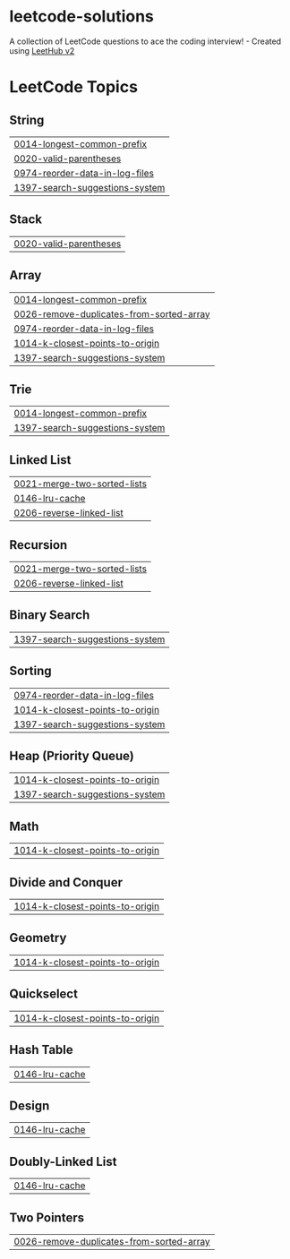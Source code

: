 # leetcode-solutions
A collection of LeetCode questions to ace the coding interview! - Created using [LeetHub v2](https://github.com/arunbhardwaj/LeetHub-2.0)

<!---LeetCode Topics Start-->
# LeetCode Topics
## String
|  |
| ------- |
| [0014-longest-common-prefix](https://github.com/jignesh1001/leetcode-solutions/tree/master/0014-longest-common-prefix) |
| [0020-valid-parentheses](https://github.com/jignesh1001/leetcode-solutions/tree/master/0020-valid-parentheses) |
| [0974-reorder-data-in-log-files](https://github.com/jignesh1001/leetcode-solutions/tree/master/0974-reorder-data-in-log-files) |
| [1397-search-suggestions-system](https://github.com/jignesh1001/leetcode-solutions/tree/master/1397-search-suggestions-system) |
## Stack
|  |
| ------- |
| [0020-valid-parentheses](https://github.com/jignesh1001/leetcode-solutions/tree/master/0020-valid-parentheses) |
## Array
|  |
| ------- |
| [0014-longest-common-prefix](https://github.com/jignesh1001/leetcode-solutions/tree/master/0014-longest-common-prefix) |
| [0026-remove-duplicates-from-sorted-array](https://github.com/jignesh1001/leetcode-solutions/tree/master/0026-remove-duplicates-from-sorted-array) |
| [0974-reorder-data-in-log-files](https://github.com/jignesh1001/leetcode-solutions/tree/master/0974-reorder-data-in-log-files) |
| [1014-k-closest-points-to-origin](https://github.com/jignesh1001/leetcode-solutions/tree/master/1014-k-closest-points-to-origin) |
| [1397-search-suggestions-system](https://github.com/jignesh1001/leetcode-solutions/tree/master/1397-search-suggestions-system) |
## Trie
|  |
| ------- |
| [0014-longest-common-prefix](https://github.com/jignesh1001/leetcode-solutions/tree/master/0014-longest-common-prefix) |
| [1397-search-suggestions-system](https://github.com/jignesh1001/leetcode-solutions/tree/master/1397-search-suggestions-system) |
## Linked List
|  |
| ------- |
| [0021-merge-two-sorted-lists](https://github.com/jignesh1001/leetcode-solutions/tree/master/0021-merge-two-sorted-lists) |
| [0146-lru-cache](https://github.com/jignesh1001/leetcode-solutions/tree/master/0146-lru-cache) |
| [0206-reverse-linked-list](https://github.com/jignesh1001/leetcode-solutions/tree/master/0206-reverse-linked-list) |
## Recursion
|  |
| ------- |
| [0021-merge-two-sorted-lists](https://github.com/jignesh1001/leetcode-solutions/tree/master/0021-merge-two-sorted-lists) |
| [0206-reverse-linked-list](https://github.com/jignesh1001/leetcode-solutions/tree/master/0206-reverse-linked-list) |
## Binary Search
|  |
| ------- |
| [1397-search-suggestions-system](https://github.com/jignesh1001/leetcode-solutions/tree/master/1397-search-suggestions-system) |
## Sorting
|  |
| ------- |
| [0974-reorder-data-in-log-files](https://github.com/jignesh1001/leetcode-solutions/tree/master/0974-reorder-data-in-log-files) |
| [1014-k-closest-points-to-origin](https://github.com/jignesh1001/leetcode-solutions/tree/master/1014-k-closest-points-to-origin) |
| [1397-search-suggestions-system](https://github.com/jignesh1001/leetcode-solutions/tree/master/1397-search-suggestions-system) |
## Heap (Priority Queue)
|  |
| ------- |
| [1014-k-closest-points-to-origin](https://github.com/jignesh1001/leetcode-solutions/tree/master/1014-k-closest-points-to-origin) |
| [1397-search-suggestions-system](https://github.com/jignesh1001/leetcode-solutions/tree/master/1397-search-suggestions-system) |
## Math
|  |
| ------- |
| [1014-k-closest-points-to-origin](https://github.com/jignesh1001/leetcode-solutions/tree/master/1014-k-closest-points-to-origin) |
## Divide and Conquer
|  |
| ------- |
| [1014-k-closest-points-to-origin](https://github.com/jignesh1001/leetcode-solutions/tree/master/1014-k-closest-points-to-origin) |
## Geometry
|  |
| ------- |
| [1014-k-closest-points-to-origin](https://github.com/jignesh1001/leetcode-solutions/tree/master/1014-k-closest-points-to-origin) |
## Quickselect
|  |
| ------- |
| [1014-k-closest-points-to-origin](https://github.com/jignesh1001/leetcode-solutions/tree/master/1014-k-closest-points-to-origin) |
## Hash Table
|  |
| ------- |
| [0146-lru-cache](https://github.com/jignesh1001/leetcode-solutions/tree/master/0146-lru-cache) |
## Design
|  |
| ------- |
| [0146-lru-cache](https://github.com/jignesh1001/leetcode-solutions/tree/master/0146-lru-cache) |
## Doubly-Linked List
|  |
| ------- |
| [0146-lru-cache](https://github.com/jignesh1001/leetcode-solutions/tree/master/0146-lru-cache) |
## Two Pointers
|  |
| ------- |
| [0026-remove-duplicates-from-sorted-array](https://github.com/jignesh1001/leetcode-solutions/tree/master/0026-remove-duplicates-from-sorted-array) |
<!---LeetCode Topics End-->